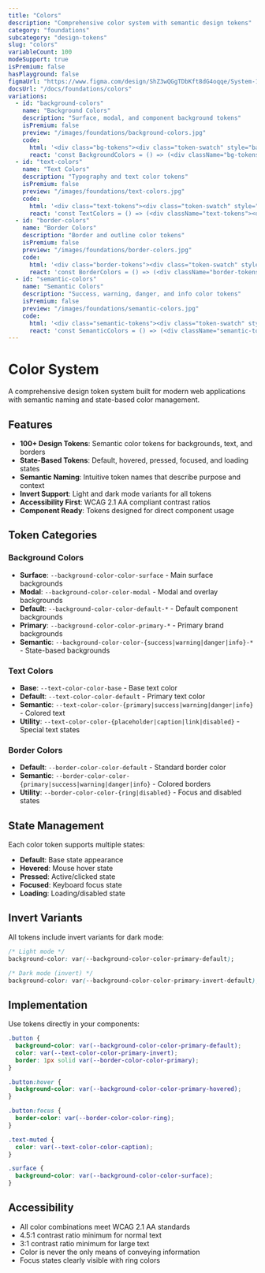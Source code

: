 ```yaml
---
title: "Colors"
description: "Comprehensive color system with semantic design tokens"
category: "foundations"
subcategory: "design-tokens"
slug: "colors"
variableCount: 100
modeSupport: true
isPremium: false
hasPlayground: false
figmaUrl: "https://www.figma.com/design/ShZ3wQGgTDbKft8dG4oqqe/System-16"
docsUrl: "/docs/foundations/colors"
variations:
  - id: "background-colors"
    name: "Background Colors"
    description: "Surface, modal, and component background tokens"
    isPremium: false
    preview: "/images/foundations/background-colors.jpg"
    code:
      html: '<div class="bg-tokens"><div class="token-swatch" style="background: var(--background-color-color-surface)">Surface</div><div class="token-swatch" style="background: var(--background-color-color-modal)">Modal</div><div class="token-swatch" style="background: var(--background-color-color-default-default)">Default</div></div>'
      react: 'const BackgroundColors = () => (<div className="bg-tokens"><div className="token-swatch" style={{background: "var(--background-color-color-surface)"}}>Surface</div></div>)'
  - id: "text-colors"
    name: "Text Colors"
    description: "Typography and text color tokens"
    isPremium: false
    preview: "/images/foundations/text-colors.jpg"
    code:
      html: '<div class="text-tokens"><div class="token-swatch" style="color: var(--text-color-color-default)">Default Text</div><div class="token-swatch" style="color: var(--text-color-color-primary)">Primary Text</div><div class="token-swatch" style="color: var(--text-color-color-caption)">Caption Text</div></div>'
      react: 'const TextColors = () => (<div className="text-tokens"><div className="token-swatch" style={{color: "var(--text-color-color-default)"}}>Default Text</div></div>)'
  - id: "border-colors"
    name: "Border Colors"
    description: "Border and outline color tokens"
    isPremium: false
    preview: "/images/foundations/border-colors.jpg"
    code:
      html: '<div class="border-tokens"><div class="token-swatch" style="border: 2px solid var(--border-color-color-default)">Default Border</div><div class="token-swatch" style="border: 2px solid var(--border-color-color-primary)">Primary Border</div><div class="token-swatch" style="border: 2px solid var(--border-color-color-ring)">Focus Ring</div></div>'
      react: 'const BorderColors = () => (<div className="border-tokens"><div className="token-swatch" style={{border: "2px solid var(--border-color-color-default)"}}>Default Border</div></div>)'
  - id: "semantic-colors"
    name: "Semantic Colors"
    description: "Success, warning, danger, and info color tokens"
    isPremium: false
    preview: "/images/foundations/semantic-colors.jpg"
    code:
      html: '<div class="semantic-tokens"><div class="token-swatch" style="background: var(--background-color-color-success-default)">Success</div><div class="token-swatch" style="background: var(--background-color-color-warning-default)">Warning</div><div class="token-swatch" style="background: var(--background-color-color-danger-default)">Danger</div><div class="token-swatch" style="background: var(--background-color-color-info-default)">Info</div></div>'
      react: 'const SemanticColors = () => (<div className="semantic-tokens"><div className="token-swatch" style={{background: "var(--background-color-color-success-default)"}}>Success</div></div>)'
---
```


# Color System

A comprehensive design token system built for modern web applications with semantic naming and state-based color management.

## Features

- **100+ Design Tokens**: Semantic color tokens for backgrounds, text, and borders
- **State-Based Tokens**: Default, hovered, pressed, focused, and loading states
- **Semantic Naming**: Intuitive token names that describe purpose and context
- **Invert Support**: Light and dark mode variants for all tokens
- **Accessibility First**: WCAG 2.1 AA compliant contrast ratios
- **Component Ready**: Tokens designed for direct component usage

## Token Categories

### Background Colors
- **Surface**: `--background-color-color-surface` - Main surface backgrounds
- **Modal**: `--background-color-color-modal` - Modal and overlay backgrounds
- **Default**: `--background-color-color-default-*` - Default component backgrounds
- **Primary**: `--background-color-color-primary-*` - Primary brand backgrounds
- **Semantic**: `--background-color-color-{success|warning|danger|info}-*` - State-based backgrounds

### Text Colors
- **Base**: `--text-color-color-base` - Base text color
- **Default**: `--text-color-color-default` - Primary text color
- **Semantic**: `--text-color-color-{primary|success|warning|danger|info}` - Colored text
- **Utility**: `--text-color-color-{placeholder|caption|link|disabled}` - Special text states

### Border Colors
- **Default**: `--border-color-color-default` - Standard border color
- **Semantic**: `--border-color-color-{primary|success|warning|danger|info}` - Colored borders
- **Utility**: `--border-color-color-{ring|disabled}` - Focus and disabled states

## State Management

Each color token supports multiple states:

- **Default**: Base state appearance
- **Hovered**: Mouse hover state
- **Pressed**: Active/clicked state
- **Focused**: Keyboard focus state
- **Loading**: Loading/disabled state

## Invert Variants

All tokens include invert variants for dark mode:

```css
/* Light mode */
background-color: var(--background-color-color-primary-default);

/* Dark mode (invert) */
background-color: var(--background-color-color-primary-invert-default);
```

## Implementation

Use tokens directly in your components:

```css
.button {
  background-color: var(--background-color-color-primary-default);
  color: var(--text-color-color-primary-invert);
  border: 1px solid var(--border-color-color-primary);
}

.button:hover {
  background-color: var(--background-color-color-primary-hovered);
}

.button:focus {
  border-color: var(--border-color-color-ring);
}

.text-muted {
  color: var(--text-color-color-caption);
}

.surface {
  background-color: var(--background-color-color-surface);
}
```

## Accessibility

- All color combinations meet WCAG 2.1 AA standards
- 4.5:1 contrast ratio minimum for normal text
- 3:1 contrast ratio minimum for large text
- Color is never the only means of conveying information
- Focus states clearly visible with ring colors
